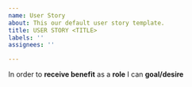 ```yaml
---
name: User Story
about: This our default user story template.
title: USER STORY <TITLE>
labels: ''
assignees: ''

---
```


In order to **receive benefit** as a **role** I can **goal/desire**
